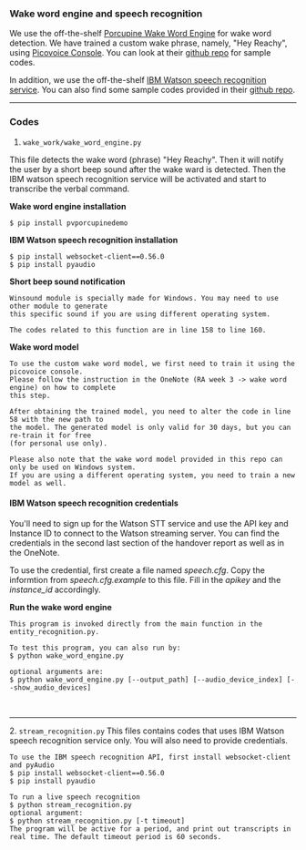 ### Wake word engine and speech recognition
We use the off-the-shelf [Porcupine Wake Word Engine](https://picovoice.ai/platform/porcupine/) 
for wake word detection. We have trained a custom wake phrase, namely, "Hey Reachy", 
using [Picovoice Console](https://picovoice.ai/console/). You can look at their 
[github repo](https://github.com/watson-developer-cloud/python-sdk) for sample codes.


In addition, we use the off-the-shelf [IBM Watson speech recognition service](https://cloud.ibm.com/docs/speech-to-text). 
You can also find some sample codes provided in their [github repo](https://github.com/watson-developer-cloud/python-sdk).
<br><hr>
### Codes

1. <code>wake_work/wake_word_engine.py</code>

This file detects the wake word (phrase) "Hey Reachy". Then it will notify the user by a short beep sound 
after the wake ward is detected. Then the IBM watson speech recognition service will be activated 
and start to transcribe the verbal command. 

<b>Wake word engine installation</b>
```angular2html
$ pip install pvporcupinedemo
```

<b>IBM Watson speech recognition installation</b>
```angular2html
$ pip install websocket-client==0.56.0
$ pip install pyaudio
```

<b>Short beep sound notification</b>
```angular2html
Winsound module is specially made for Windows. You may need to use other module to generate 
this specific sound if you are using different operating system. 

The codes related to this function are in line 158 to line 160. 
```

<b>Wake word model</b>
```angular2html
To use the custom wake word model, we first need to train it using the picovoice console.
Please follow the instruction in the OneNote (RA week 3 -> wake word engine) on how to complete
this step. 

After obtaining the trained model, you need to alter the code in line 58 with the new path to
the model. The generated model is only valid for 30 days, but you can re-train it for free 
(for personal use only).

Please also note that the wake word model provided in this repo can only be used on Windows system.
If you are using a different operating system, you need to train a new model as well. 
```

#### IBM Watson speech recognition credentials


You'll need to sign up for the Watson STT service and use the API key and Instance ID to 
connect to the Watson streaming server. You can find the credentials in the second last section 
of the handover report as well as in the OneNote. 

To use the credential, first create a file named <i>speech.cfg</i>. Copy the informtion from 
<i>speech.cfg.example</i> to this file. Fill in the <i>apikey</i> and the <i>instance_id</i> accordingly.

<b>Run the wake word engine</b>
```angular2html
This program is invoked directly from the main function in the entity_recognition.py.

To test this program, you can also run by:
$ python wake_word_engine.py

optional arguments are:
$ python wake_word_engine.py [--output_path] [--audio_device_index] [--show_audio_devices]
```

<br><hr>
2. <code>stream_recognition.py</code>
This files contains codes that uses IBM Watson speech recognition service only. You will also 
need to provide credentials.

```angular2html
To use the IBM speech recognition API, first install websocket-client and pyAudio
$ pip install websocket-client==0.56.0
$ pip install pyaudio

To run a live speech recognition
$ python stream_recognition.py 
optional argument:
$ python stream_recognition.py [-t timeout]
The program will be active for a period, and print out transcripts in real time. The default timeout period is 60 seconds.
```


